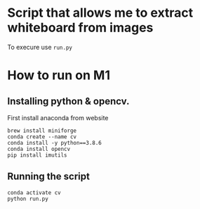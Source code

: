 
# Script that allows me to extract whiteboard from images

To execure use `run.py`

# How to run on M1 

## Installing python & opencv. 

First install anaconda from website

```
brew install miniforge
conda create --name cv
conda install -y python==3.8.6
conda install opencv
pip install imutils
```

## Running the script
```
conda activate cv
python run.py
```
